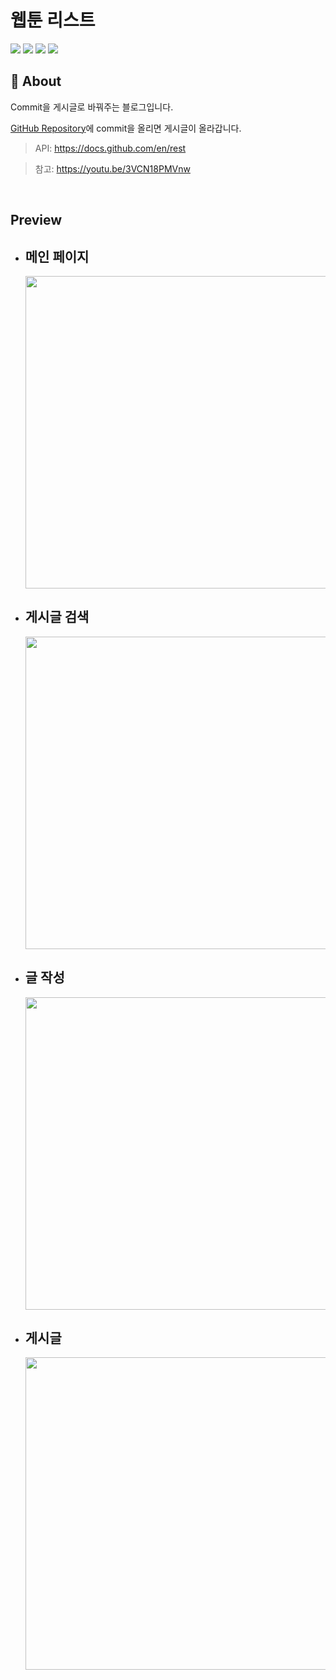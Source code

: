 # 웹툰 리스트

<img src="https://img.shields.io/badge/react-61DAFB?style=flat&logo=react&logoColor=black"> <img src="https://img.shields.io/badge/typescript-3178C6?style=flat&logo=typescript&logoColor=white"> <img src="https://img.shields.io/badge/react qeury-FF4154?style=flat&logo=reactquery&logoColor=black"> <img src="https://img.shields.io/badge/sass-CC6699?style=flat&logo=sass&logoColor=white">

## 🔎 About

Commit을 게시글로 바꿔주는 블로그입니다.

[GitHub Repository](https://github.com/crewd/only-commit)에 commit을 올리면 게시글이 올라갑니다.

> API: https://docs.github.com/en/rest

> 참고: https://youtu.be/3VCN18PMVnw

<br>

## Preview

- ## 메인 페이지

   <img src="https://cdn.discordapp.com/attachments/988588908575080518/999980054962503760/unknown.png" width="500px">

- ## 게시글 검색

  <img src="https://media.discordapp.net/attachments/988588908575080518/999980649861632041/unknown.png?width=797&height=468" width="500px">

- ## 글 작성

  <img src="https://media.discordapp.net/attachments/988588908575080518/999981224380604476/unknown.png?width=843&height=468" width="500px">

- ## 게시글
  <img src="https://media.discordapp.net/attachments/988588908575080518/999981769312968734/unknown.png?width=923&height=468" width="500px">
